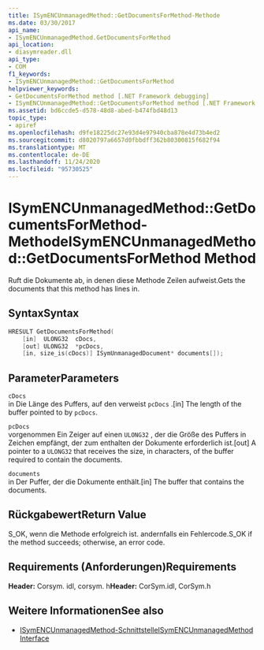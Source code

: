 ```yaml
---
title: ISymENCUnmanagedMethod::GetDocumentsForMethod-Methode
ms.date: 03/30/2017
api_name:
- ISymENCUnmanagedMethod.GetDocumentsForMethod
api_location:
- diasymreader.dll
api_type:
- COM
f1_keywords:
- ISymENCUnmanagedMethod::GetDocumentsForMethod
helpviewer_keywords:
- GetDocumentsForMethod method [.NET Framework debugging]
- ISymENCUnmanagedMethod::GetDocumentsForMethod method [.NET Framework debugging]
ms.assetid: bd6ccde5-d578-48d8-abed-b474fbd48d13
topic_type:
- apiref
ms.openlocfilehash: d9fe18225dc27e93d4e97940cba878e4d73b4ed2
ms.sourcegitcommit: d8020797a6657d0fbbdff362b80300815f682f94
ms.translationtype: MT
ms.contentlocale: de-DE
ms.lasthandoff: 11/24/2020
ms.locfileid: "95730525"
---
```

# <a name="isymencunmanagedmethodgetdocumentsformethod-method"></a><span data-ttu-id="121d2-102">ISymENCUnmanagedMethod::GetDocumentsForMethod-Methode</span><span class="sxs-lookup"><span data-stu-id="121d2-102">ISymENCUnmanagedMethod::GetDocumentsForMethod Method</span></span>

<span data-ttu-id="121d2-103">Ruft die Dokumente ab, in denen diese Methode Zeilen aufweist.</span><span class="sxs-lookup"><span data-stu-id="121d2-103">Gets the documents that this method has lines in.</span></span>  
  
## <a name="syntax"></a><span data-ttu-id="121d2-104">Syntax</span><span class="sxs-lookup"><span data-stu-id="121d2-104">Syntax</span></span>  
  
```cpp  
HRESULT GetDocumentsForMethod(  
    [in]  ULONG32  cDocs,  
    [out] ULONG32  *pcDocs,
    [in, size_is(cDocs)] ISymUnmanagedDocument* documents[]);  
```  
  
## <a name="parameters"></a><span data-ttu-id="121d2-105">Parameter</span><span class="sxs-lookup"><span data-stu-id="121d2-105">Parameters</span></span>  

 `cDocs`  
 <span data-ttu-id="121d2-106">in Die Länge des Puffers, auf den verweist `pcDocs` .</span><span class="sxs-lookup"><span data-stu-id="121d2-106">[in] The length of the buffer pointed to by `pcDocs`.</span></span>  
  
 `pcDocs`  
 <span data-ttu-id="121d2-107">vorgenommen Ein Zeiger auf einen `ULONG32` , der die Größe des Puffers in Zeichen empfängt, der zum enthalten der Dokumente erforderlich ist.</span><span class="sxs-lookup"><span data-stu-id="121d2-107">[out] A pointer to a `ULONG32` that receives the size, in characters, of the buffer required to contain the documents.</span></span>  
  
 `documents`  
 <span data-ttu-id="121d2-108">in Der Puffer, der die Dokumente enthält.</span><span class="sxs-lookup"><span data-stu-id="121d2-108">[in] The buffer that contains the documents.</span></span>  
  
## <a name="return-value"></a><span data-ttu-id="121d2-109">Rückgabewert</span><span class="sxs-lookup"><span data-stu-id="121d2-109">Return Value</span></span>  

 <span data-ttu-id="121d2-110">S_OK, wenn die Methode erfolgreich ist. andernfalls ein Fehlercode.</span><span class="sxs-lookup"><span data-stu-id="121d2-110">S_OK if the method succeeds; otherwise, an error code.</span></span>  
  
## <a name="requirements"></a><span data-ttu-id="121d2-111">Requirements (Anforderungen)</span><span class="sxs-lookup"><span data-stu-id="121d2-111">Requirements</span></span>  

 <span data-ttu-id="121d2-112">**Header:** Corsym. idl, corsym. h</span><span class="sxs-lookup"><span data-stu-id="121d2-112">**Header:** CorSym.idl, CorSym.h</span></span>  
  
## <a name="see-also"></a><span data-ttu-id="121d2-113">Weitere Informationen</span><span class="sxs-lookup"><span data-stu-id="121d2-113">See also</span></span>

- [<span data-ttu-id="121d2-114">ISymENCUnmanagedMethod-Schnittstelle</span><span class="sxs-lookup"><span data-stu-id="121d2-114">ISymENCUnmanagedMethod Interface</span></span>](isymencunmanagedmethod-interface.md)
